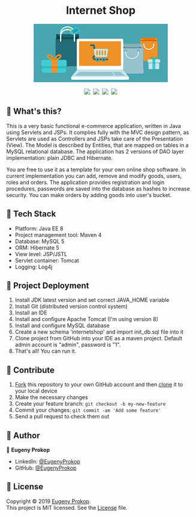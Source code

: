<h1 align="center">Internet Shop</h1>

<p align="center"><img src="https://github.com/p1q/InternetShop/blob/master/src/main/resources/logo.jpg" title="InternetShopLogo" /></p>

<p align="center">
<img src="https://badgen.net/badge/Release/0.6.2/blue" />&nbsp;
<img src="https://badgen.net/badge/Lisence/MIT/blue" />&nbsp;
<img src="https://api.codacy.com/project/badge/Grade/50ce9e1a567343ee9ac7c134071d97ba" />&nbsp;
<img src="https://travis-ci.org/MikhailMS/java-shop-example.svg" /></p>

## 🤔 What's this?
<p>This is a very basic functional e-commerce application, written in Java using Servlets and JSPs. It complies fully with the MVC design pattern, as Servlets are used as Controllers and JSPs take care of the Presentation (View). The Model is described by Entities, that are mapped on tables in a MySQL relational database. The application has 2 versions of DAO layer implementation: plain JDBC and Hibernate.</p>
<p>You are free to use it as a template for your own online shop software. In current implementation you can add, remove and modify goods, users, roles and orders. The application provides registration and login procedures, passwords are saved into the database as hashes to increase security. You can make orders by adding goods into user's bucket.</p>

## :nut_and_bolt: Tech Stack
- Platform: Java EE 8
- Project management tool: Maven 4
- Database: MySQL 5
- ORM: Hibernate 5
- View level: JSP/JSTL
- Servlet container: Tomcat
- Logging: Log4j

## :rocket: Project Deployment
1. Install JDK latest version and set correct JAVA_HOME variable
2. Install Git (distributed version control system)
3. Install an IDE
4. Install and configure Apache Tomcat (I'm using version 8)
5. Install and configure MySQL database
6. Create a new schema 'internetshop' and import init_db.sql file into it
7. Clone project from GitHub into your IDE as a maven project. Default admin account is "admin", password is "1".
8. That's all! You can run it.

## 🕺 Contribute

1.  [Fork](https://help.github.com/articles/fork-a-repo/) this repository to your own GitHub account and then [clone](https://help.github.com/articles/cloning-a-repository/) it to your local device
2.  Make the necessary changes
3.  Create your feature branch: `git checkout -b my-new-feature`
4.  Commit your changes: `git commit -am 'Add some feature'`
5.  Send a pull request to check them out

## :man: Author

👤 **Eugeny Prokop**

- LinkedIn: [@EugenyProkop](https://www.linkedin.com/in/eugeny-prokop)
- GitHub: [@EugenyProkop](https://github.com/p1q)

## :scroll: License

Copyright © 2019 [Eugeny Prokop](https://github.com/p1q).<br />
This project is MIT licensed. See the [License](https://www.linkedin.com/in/eugeny-prokop) file.

